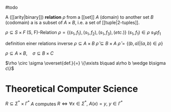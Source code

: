 #todo 

A ([[arity|binary]]) **relation** $\rho$ from a [[set]] $A$ (domain) to another set $B$ (codomain) a is a subset of $A \times B$, i.e. a set of [[tuple|2-tuples]].

$\rho \subseteq S \times F$ (S, F)-Relation
$\rho = \{(s_1,\,f_1),\,(s_1,\,f_2),\,(s_1,\,f_3),\,(etc.)\}$
$(s_1,\,f_1) \in \rho$
$s_1 \rho f_1$



definition einer relations inverse
$\rho \subseteq A\times B$
$\hat{\rho} \subseteq B\times A$
$\hat{\rho} = \{(b, a) | (a, b) \in \rho\}$

$\rho \subseteq A \times B,\quad \sigma \subseteq B\times C$

$\rho \circ \sigma \overset{def.}{=} \{\exists b\quad a\rho b \wedge b\sigma  c\}$



# Theoretical Computer Science

$R \subseteq \Sigma^* \times \Gamma^*$
$A$ computes $R \iff \forall x \in \Sigma^*, \ A(x)=y, \ y \in \Gamma^*$
